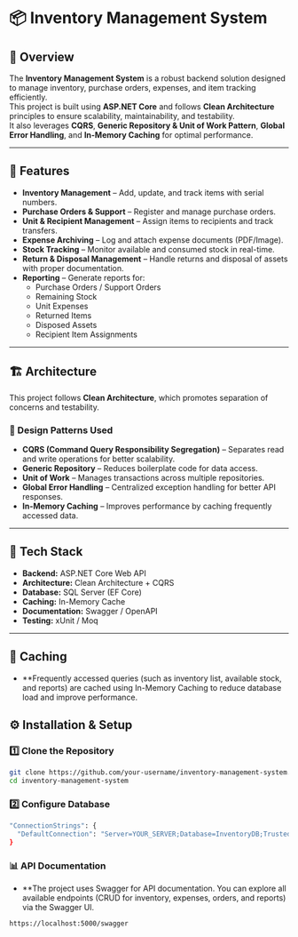 # 📦 Inventory Management System

## 📝 Overview
The **Inventory Management System** is a robust backend solution designed to manage inventory, purchase orders, expenses, and item tracking efficiently.  
This project is built using **ASP.NET Core** and follows **Clean Architecture** principles to ensure scalability, maintainability, and testability.  
It also leverages **CQRS**, **Generic Repository & Unit of Work Pattern**, **Global Error Handling**, and **In-Memory Caching** for optimal performance.

---

## 🎯 Features
- **Inventory Management** – Add, update, and track items with serial numbers.
- **Purchase Orders & Support** – Register and manage purchase orders.
- **Unit & Recipient Management** – Assign items to recipients and track transfers.
- **Expense Archiving** – Log and attach expense documents (PDF/Image).
- **Stock Tracking** – Monitor available and consumed stock in real-time.
- **Return & Disposal Management** – Handle returns and disposal of assets with proper documentation.
- **Reporting** – Generate reports for:
  - Purchase Orders / Support Orders
  - Remaining Stock
  - Unit Expenses
  - Returned Items
  - Disposed Assets
  - Recipient Item Assignments

---

## 🏗️ Architecture
This project follows **Clean Architecture**, which promotes separation of concerns and testability.


### 🧩 Design Patterns Used
- **CQRS (Command Query Responsibility Segregation)** – Separates read and write operations for better scalability.
- **Generic Repository** – Reduces boilerplate code for data access.
- **Unit of Work** – Manages transactions across multiple repositories.
- **Global Error Handling** – Centralized exception handling for better API responses.
- **In-Memory Caching** – Improves performance by caching frequently accessed data.

---

## 🚀 Tech Stack
- **Backend:** ASP.NET Core Web API
- **Architecture:** Clean Architecture + CQRS
- **Database:** SQL Server (EF Core)
- **Caching:** In-Memory Cache
- **Documentation:** Swagger / OpenAPI
- **Testing:** xUnit / Moq

---
## 🔄 Caching
- **Frequently accessed queries (such as inventory list, available stock, and reports) are cached using In-Memory Caching to reduce database load and improve performance.

## ⚙️ Installation & Setup

### 1️⃣ Clone the Repository
```bash
git clone https://github.com/your-username/inventory-management-system.git
cd inventory-management-system
```
### 2️⃣ Configure Database
```bash
"ConnectionStrings": {
  "DefaultConnection": "Server=YOUR_SERVER;Database=InventoryDB;Trusted_Connection=True;MultipleActiveResultSets=true"
}
```
### 📊 API Documentation
- **The project uses Swagger for API documentation.
You can explore all available endpoints (CRUD for inventory, expenses, orders, and reports) via the Swagger UI.
```bash
https://localhost:5000/swagger
```


